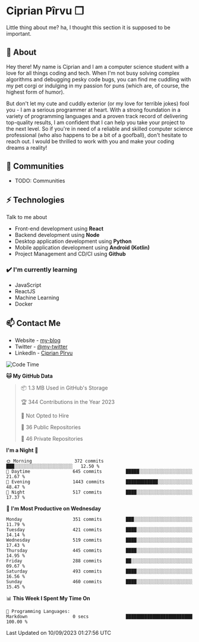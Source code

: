 # Ciprian Pîrvu ❐

Little thing about me? ha, I thought this section it is supposed to be important.

## 🧐 About

Hey there! My name is Ciprian and I am a computer science student with a love for all things coding and tech. When I'm not busy solving complex algorithms and debugging pesky code bugs, you can find me cuddling with my pet corgi or indulging in my passion for puns (which are, of course, the highest form of humor).

But don't let my cute and cuddly exterior (or my love for terrible jokes) fool you - I am a serious programmer at heart. With a strong foundation in a variety of programming languages and a proven track record of delivering top-quality results, I am confident that I can help you take your project to the next level. So if you're in need of a reliable and skilled computer science professional (who also happens to be a bit of a goofball), don't hesitate to reach out. I would be thrilled to work with you and make your coding dreams a reality!

## 👯 Communities

-   TODO: Communities

## ⚡ Technologies

Talk to me about

-   Front-end development using **React**
-   Backend development using **Node**
-   Desktop application development using **Python**
-   Mobile application development using **Android (Kotlin)**
-   Project Management and CD/CI using **Github**

### ✔️ I'm currently learning

-   JavaScript
-   ReactJS
-   Machine Learning
-   Docker

## 📫 Contact Me

-   Website - [my-blog]()
-   Twitter - [@my-twitter]()
-   LinkedIn - [Ciprian Pîrvu](https://www.linkedin.com/in/p%C3%AErvu-ciprian-cristian-4415991b1/)

<!--START_SECTION:waka-->
![Code Time](http://img.shields.io/badge/Code%20Time-1%2C787%20hrs%2034%20mins-blue)

**🐱 My GitHub Data** 

> 📦 1.3 MB Used in GitHub's Storage 
 > 
> 🏆 344 Contributions in the Year 2023
 > 
> 🚫 Not Opted to Hire
 > 
> 📜 36 Public Repositories 
 > 
> 🔑 46 Private Repositories 
 > 
**I'm a Night 🦉** 

```text
🌞 Morning                372 commits         ███░░░░░░░░░░░░░░░░░░░░░░   12.50 % 
🌆 Daytime                645 commits         █████░░░░░░░░░░░░░░░░░░░░   21.67 % 
🌃 Evening                1443 commits        ████████████░░░░░░░░░░░░░   48.47 % 
🌙 Night                  517 commits         ████░░░░░░░░░░░░░░░░░░░░░   17.37 % 
```
📅 **I'm Most Productive on Wednesday** 

```text
Monday                   351 commits         ███░░░░░░░░░░░░░░░░░░░░░░   11.79 % 
Tuesday                  421 commits         ████░░░░░░░░░░░░░░░░░░░░░   14.14 % 
Wednesday                519 commits         ████░░░░░░░░░░░░░░░░░░░░░   17.43 % 
Thursday                 445 commits         ████░░░░░░░░░░░░░░░░░░░░░   14.95 % 
Friday                   288 commits         ██░░░░░░░░░░░░░░░░░░░░░░░   09.67 % 
Saturday                 493 commits         ████░░░░░░░░░░░░░░░░░░░░░   16.56 % 
Sunday                   460 commits         ████░░░░░░░░░░░░░░░░░░░░░   15.45 % 
```


📊 **This Week I Spent My Time On** 

```text
💬 Programming Languages: 
Markdown                 0 secs              █████████████████████████   100.00 % 
```


 Last Updated on 10/09/2023 01:27:56 UTC
<!--END_SECTION:waka-->
